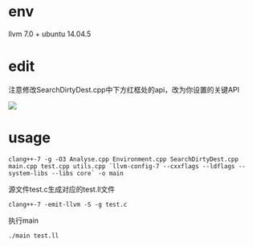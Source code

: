 # env
llvm 7.0 + 
ubuntu 14.04.5

# edit
注意修改SearchDirtyDest.cpp中下方红框处的api，改为你设置的关键API

![](http://ww1.sinaimg.cn/large/0070QjJhly1fy9zi9w11uj30mc044abq.jpg)

# usage

```
clang++-7 -g -O3 Analyse.cpp Environment.cpp SearchDirtyDest.cpp main.cpp test.cpp utils.cpp `llvm-config-7 --cxxflags --ldflags --system-libs --libs core` -o main
```
源文件test.c生成对应的test.ll文件
```
clang++-7 -emit-llvm -S -g test.c
```
执行main
```
./main test.ll
```
